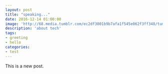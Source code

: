 ```yaml
---
layout: post
title: "speaking..."
date: 2016-12-14 01:00:00
image: 'http://68.media.tumblr.com/ec2df3001b9b7afa1f545e062f3ff348/tumblr_njd8pnglCU1qzfebyo1_500.jpg'
description: 'about tech'
tags:
- greeting
- hello
categories:
- test
---
```

This is a new post.
